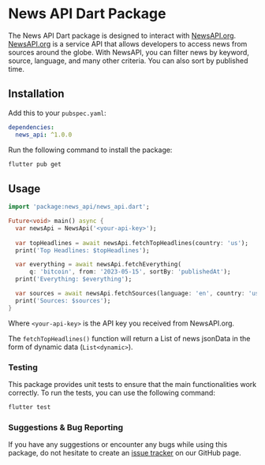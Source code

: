 # News API Dart Package

The News API Dart package is designed to interact with [NewsAPI.org](https://newsapi.org/). [NewsAPI.org](https://newsapi.org/) is a service API that allows developers to access news from sources around the globe. With NewsAPI, you can filter news by keyword, source, language, and many other criteria. You can also sort by published time.

## Installation

Add this to your `pubspec.yaml`:

```yaml
dependencies:
  news_api: ^1.0.0
```

Run the following command to install the package:

```bash
flutter pub get
```

## Usage

```dart
import 'package:news_api/news_api.dart';

Future<void> main() async {
  var newsApi = NewsApi('<your-api-key>');
  
  var topHeadlines = await newsApi.fetchTopHeadlines(country: 'us');
  print('Top Headlines: $topHeadlines');

  var everything = await newsApi.fetchEverything(
      q: 'bitcoin', from: '2023-05-15', sortBy: 'publishedAt');
  print('Everything: $everything');

  var sources = await newsApi.fetchSources(language: 'en', country: 'us');
  print('Sources: $sources');
}
```

Where `<your-api-key>` is the API key you received from NewsAPI.org.

The `fetchTopHeadlines()` function will return a List of news jsonData in the form of dynamic data (`List<dynamic>`).

### Testing

This package provides unit tests to ensure that the main functionalities work correctly. To run the tests, you can use the following command:

```bash
flutter test
```

### Suggestions & Bug Reporting

If you have any suggestions or encounter any bugs while using this package, do not hesitate to create an [issue tracker][tracker] on our GitHub page.

[tracker]: https://github.com/chuyentt/news_api/issues